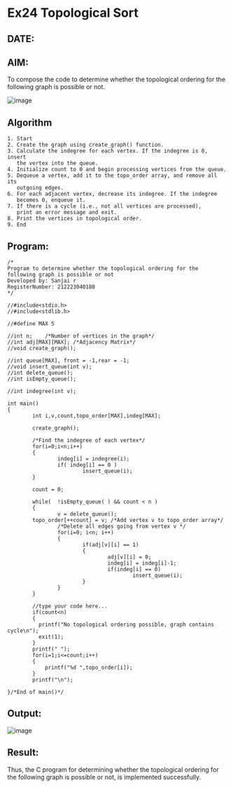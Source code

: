 # Ex24 Topological Sort
## DATE:
## AIM:
To compose the code to determine whether the topological ordering for the following graph is possible or not.

![image](https://github.com/user-attachments/assets/c74a7111-9b59-475c-aad4-9baf23d50ec0)


## Algorithm
```
1. Start
2. Create the graph using create_graph() function.
3. Calculate the indegree for each vertex. If the indegree is 0, insert
   the vertex into the queue.
4. Initialize count to 0 and begin processing vertices from the queue.
5. Dequeue a vertex, add it to the topo_order array, and remove all its
   outgoing edges.
6. For each adjacent vertex, decrease its indegree. If the indegree
   becomes 0, enqueue it.
7. If there is a cycle (i.e., not all vertices are processed),
   print an error message and exit.
8. Print the vertices in topological order.
9. End
```  

## Program:
```
/*
Program to determine whether the topological ordering for the following graph is possible or not
Developed by: Sanjai r
RegisterNumber: 212223040180
*/
```
```
//#include<stdio.h>
//#include<stdlib.h>

//#define MAX 5

//int n;    /*Number of vertices in the graph*/
//int adj[MAX][MAX]; /*Adjacency Matrix*/
//void create_graph();

//int queue[MAX], front = -1,rear = -1;
//void insert_queue(int v);
//int delete_queue();
//int isEmpty_queue();

//int indegree(int v);

int main()
{
        int i,v,count,topo_order[MAX],indeg[MAX];

        create_graph();

        /*Find the indegree of each vertex*/
        for(i=0;i<n;i++)
        {
                indeg[i] = indegree(i);
                if( indeg[i] == 0 )
                        insert_queue(i);
        }

        count = 0;

        while(  !isEmpty_queue( ) && count < n )
        {
                v = delete_queue();
        topo_order[++count] = v; /*Add vertex v to topo_order array*/
                /*Delete all edges going from vertex v */
                for(i=0; i<n; i++)
                {
                        if(adj[v][i] == 1)
                        {
                                adj[v][i] = 0;
                                indeg[i] = indeg[i]-1;
                                if(indeg[i] == 0)
                                        insert_queue(i);
                        }
                }
        }

        //type your code here...
        if(count<n)
        {
          printf("No topological ordering possible, graph contains cycle\n");
          exit(1);
        }
        printf(" ");
        for(i=1;i<=count;i++)
        {
            printf("%d ",topo_order[i]);
        }
        printf("\n");
        
}/*End of main()*/
```

## Output:
![image](https://github.com/user-attachments/assets/6059e7d7-c8dc-4728-bfc8-46b00a0b9baa)

## Result:
Thus, the C program for determining whether the topological ordering for the following graph is possible or not, is implemented successfully.

